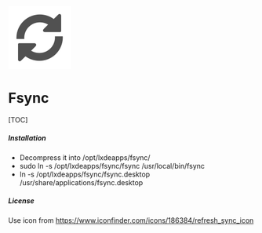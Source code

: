 ﻿
![Fsync](fsync.png)

# Fsync

[TOC]

##### Installation

* Decompress it into /opt/lxdeapps/fsync/
* sudo ln -s /opt/lxdeapps/fsync/fsync /usr/local/bin/fsync
* ln -s /opt/lxdeapps/fsync/fsync.desktop /usr/share/applications/fsync.desktop

##### License

Use icon from https://www.iconfinder.com/icons/186384/refresh_sync_icon